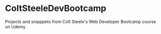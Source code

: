 # ColtSteeleDevBootcamp
Projects and snipppets from Colt Steele's Web Developer Bootcamp course on Udemy
